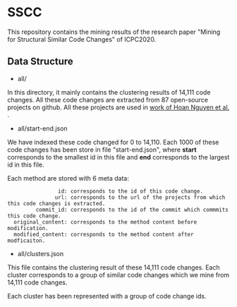 # SSCC

This repository contains the mining results of the research paper  "Mining for Structural Similar Code Changes" of ICPC2020.

## Data Structure

* all/ 

In this directory, it mainly contains the clustering results of 14,111 code changes.
All these code changes are extracted from 87 open-source projects on github. All these projects are used in [work of Hoan Nguyen et al.
](https://2019.icse-conferences.org/details/icse-2019-Technical-Papers/39/Graph-based-Mining-of-In-the-Wild-Fine-grained-Semantic-Code-Change-Patterns). 

* all/start-end.json

We have indexed these code changed for 0 to 14,110. Each 1000 of these code changes has been store in file "start-end.json", where **start** corresponds to the smallest id in this file and **end** corresponds to the largest id in this file.

Each method are stored with 6 meta data:

                    id: corresponds to the id of this code change.
                   url: corresponds to the url of the projects from which this code changes is extracted.
             commit_id: corresponds to the id of the commit which commmits this code change.
      original_content: corresponds to the method content before modification.
      modified_content: corresponds to the method content after modficaiton.

* all/clusters.json

This file contains the clustering result of these 14,111 code changes. Each cluster corresponds to a group of similar code changes which we mine from 14,111 code changes. 

Each cluster has been represented with a group of code change ids.
